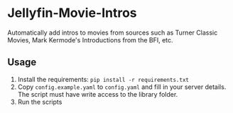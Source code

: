 # Jellyfin-Movie-Intros

Automatically add intros to movies from sources such as Turner Classic Movies, Mark Kermode's Introductions from the BFI, etc.

## Usage

1. Install the requirements: `pip install -r requirements.txt`
2. Copy `config.example.yaml` to `config.yaml` and fill in your server details. The script must have write access to the library folder.
3. Run the scripts
